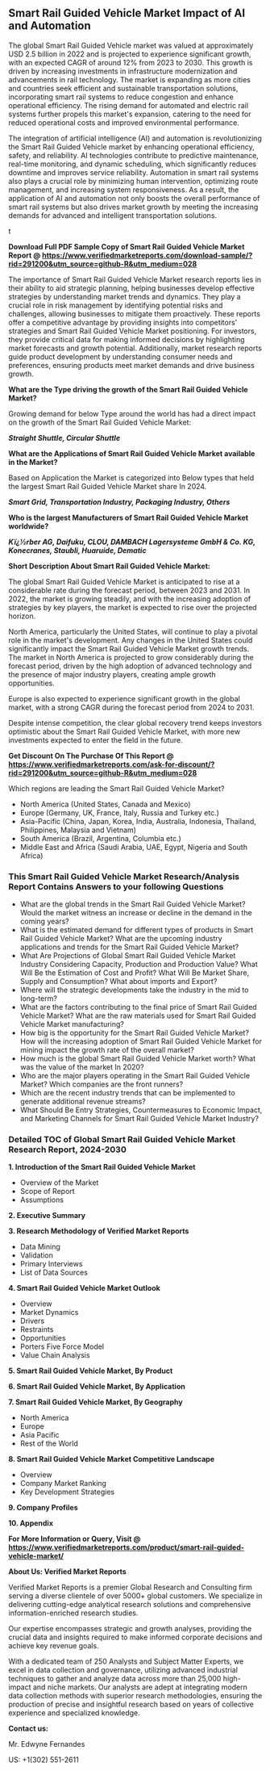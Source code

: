 <h2>Smart Rail Guided Vehicle Market Impact of AI and Automation</h2><p>The global Smart Rail Guided Vehicle market was valued at approximately USD 2.5 billion in 2022 and is projected to experience significant growth, with an expected CAGR of around 12% from 2023 to 2030. This growth is driven by increasing investments in infrastructure modernization and advancements in rail technology. The market is expanding as more cities and countries seek efficient and sustainable transportation solutions, incorporating smart rail systems to reduce congestion and enhance operational efficiency. The rising demand for automated and electric rail systems further propels this market's expansion, catering to the need for reduced operational costs and improved environmental performance.</p><p>The integration of artificial intelligence (AI) and automation is revolutionizing the Smart Rail Guided Vehicle market by enhancing operational efficiency, safety, and reliability. AI technologies contribute to predictive maintenance, real-time monitoring, and dynamic scheduling, which significantly reduces downtime and improves service reliability. Automation in smart rail systems also plays a crucial role by minimizing human intervention, optimizing route management, and increasing system responsiveness. As a result, the application of AI and automation not only boosts the overall performance of smart rail systems but also drives market growth by meeting the increasing demands for advanced and intelligent transportation solutions.</p>t</p><p id="" class=""><strong>Download Full PDF Sample Copy of Smart Rail Guided Vehicle Market Report @ <a href="https://www.verifiedmarketreports.com/download-sample/?rid=291200&utm_source=github-R&utm_medium=028" target="_blank">https://www.verifiedmarketreports.com/download-sample/?rid=291200&utm_source=github-R&utm_medium=028</a></strong></p><p>The importance of&nbsp;Smart Rail Guided Vehicle Market research reports lies in their ability to aid strategic planning, helping businesses develop effective strategies by understanding market trends and dynamics. They play a crucial role in risk management by identifying potential risks and challenges, allowing businesses to mitigate them proactively. These reports offer a competitive advantage by providing insights into competitors' strategies and Smart Rail Guided Vehicle Market positioning. For investors, they provide critical data for making informed decisions by highlighting market forecasts and growth potential. Additionally, market research reports guide product development by understanding consumer needs and preferences, ensuring products meet market demands and drive business growth.</p><p><strong>What are the&nbsp;Type driving the growth of the Smart Rail Guided Vehicle Market?</strong></p><p id="" class="">Growing demand for below Type around the world has had a direct impact on the growth of the Smart Rail Guided Vehicle Market:</p><em><strong>Straight Shuttle, Circular Shuttle</strong></em></p><strong>What are the&nbsp;Applications&nbsp;of Smart Rail Guided Vehicle Market available in the Market?</strong></p><p id="" class="">Based on Application the Market is categorized into Below types that held the largest Smart Rail Guided Vehicle Market share In 2024.</p><em><strong>Smart Grid, Transportation Industry, Packaging Industry, Others</strong></em></p><strong>Who is the largest Manufacturers of Smart Rail Guided Vehicle Market worldwide?</strong></p><p><em><strong>Kï¿½rber AG, Daifuku, CLOU, DAMBACH Lagersysteme GmbH & Co. KG, Konecranes, Staubli, Huaruide, Dematic</strong></em></p><p id="" class=""><strong>Short Description About Smart Rail Guided Vehicle Market:</strong></p><p>The global Smart Rail Guided Vehicle Market is anticipated to rise at a considerable rate during the forecast period, between 2023 and 2031. In 2022, the market is growing steadily, and with the increasing adoption of strategies by key players, the market is expected to rise over the projected horizon.</p><p>North America, particularly the United States, will continue to play a pivotal role in the market's development. Any changes in the United States could significantly impact the Smart Rail Guided Vehicle Market growth trends. The market in North America is projected to grow considerably during the forecast period, driven by the high adoption of advanced technology and the presence of major industry players, creating ample growth opportunities.</p><p>Europe is also expected to experience significant growth in the global market, with a strong CAGR during the forecast period from 2024 to 2031.</p><p>Despite intense competition, the clear global recovery trend keeps investors optimistic about the Smart Rail Guided Vehicle Market, with more new investments expected to enter the field in the future.</p><p id="" class=""><strong>Get Discount On The Purchase Of This Report @ <a href="https://www.verifiedmarketreports.com/ask-for-discount/?rid=291200&utm_source=github-R&utm_medium=028" target="_blank">https://www.verifiedmarketreports.com/ask-for-discount/?rid=291200&utm_source=github-R&utm_medium=028</a></strong></p>Which regions are leading the Smart Rail Guided Vehicle Market?</p><ul><li>North America (United States, Canada and Mexico)</li><li>Europe (Germany, UK, France, Italy, Russia and Turkey etc.)</li><li>Asia-Pacific (China, Japan, Korea, India, Australia, Indonesia, Thailand, Philippines, Malaysia and Vietnam)</li><li>South America (Brazil, Argentina, Columbia etc.)</li><li>Middle East and Africa (Saudi Arabia, UAE, Egypt, Nigeria and South Africa)</li></ul><h3 id="" class="">This Smart Rail Guided Vehicle Market Research/Analysis Report Contains Answers to your following Questions</h3><ul><li>What are the global trends in the Smart Rail Guided Vehicle Market? Would the market witness an increase or decline in the demand in the coming years?</li><li>What is the estimated demand for different types of products in Smart Rail Guided Vehicle Market? What are the upcoming industry applications and trends for the Smart Rail Guided Vehicle Market?</li><li>What Are Projections of Global Smart Rail Guided Vehicle Market Industry Considering Capacity, Production and Production Value? What Will Be the Estimation of Cost and Profit? What Will Be Market Share, Supply and Consumption? What about imports and Export?</li><li>Where will the strategic developments take the industry in the mid to long-term?</li><li>What are the factors contributing to the final price of Smart Rail Guided Vehicle Market? What are the raw materials used for Smart Rail Guided Vehicle Market manufacturing?</li><li>How big is the opportunity for the Smart Rail Guided Vehicle Market? How will the increasing adoption of Smart Rail Guided Vehicle Market for mining impact the growth rate of the overall market?</li><li>How much is the global Smart Rail Guided Vehicle Market worth? What was the value of the market In 2020?</li><li>Who are the major players operating in the Smart Rail Guided Vehicle Market? Which companies are the front runners?</li><li>Which are the recent industry trends that can be implemented to generate additional revenue streams?</li><li>What Should Be Entry Strategies, Countermeasures to Economic Impact, and Marketing Channels for Smart Rail Guided Vehicle Market Industry?</li></ul><h3 id="" class="">Detailed TOC of Global Smart Rail Guided Vehicle Market Research Report, 2024-2030</h3><p id="" class=""><strong>1. Introduction of the Smart Rail Guided Vehicle Market</strong></p><ul><li>Overview of the Market</li><li>Scope of Report</li><li>Assumptions</li></ul><p id="" class=""><strong>2. Executive Summary</strong></p><p id="" class=""><strong>3. Research Methodology of Verified Market Reports</strong></p><ul><li>Data Mining</li><li>Validation</li><li>Primary Interviews</li><li>List of Data Sources</li></ul><p id="" class=""><strong>4. Smart Rail Guided Vehicle Market Outlook</strong></p><ul><li>Overview</li><li>Market Dynamics</li><li>Drivers</li><li>Restraints</li><li>Opportunities</li><li>Porters Five Force Model</li><li>Value Chain Analysis</li></ul><p id="" class=""><strong>5. Smart Rail Guided Vehicle Market, By Product</strong></p><p id="" class=""><strong>6. Smart Rail Guided Vehicle Market, By Application</strong></p><p id="" class=""><strong>7. Smart Rail Guided Vehicle Market, By Geography</strong></p><ul><li>North America</li><li>Europe</li><li>Asia Pacific</li><li>Rest of the World</li></ul><p id="" class=""><strong>8. Smart Rail Guided Vehicle Market Competitive Landscape</strong></p><ul><li>Overview</li><li>Company Market Ranking</li><li>Key Development Strategies</li></ul><p id="" class=""><strong>9. Company Profiles</strong></p><p id="" class=""><strong>10. Appendix</strong></p><p id="" class=""><strong>For More Information or Query, Visit @ <a href="https://www.verifiedmarketreports.com/product/smart-rail-guided-vehicle-market/" target="_blank">https://www.verifiedmarketreports.com/product/smart-rail-guided-vehicle-market/</a></strong></p><p id="" class=""><strong>About Us: Verified Market Reports</strong></p><p id="" class="">Verified Market Reports is a premier Global Research and Consulting firm serving a diverse clientele of over 5000+ global customers. We specialize in delivering cutting-edge analytical research solutions and comprehensive information-enriched research studies.</p><p id="" class="">Our expertise encompasses strategic and growth analyses, providing the crucial data and insights required to make informed corporate decisions and achieve key revenue goals.</p><p id="" class="">With a dedicated team of 250 Analysts and Subject Matter Experts, we excel in data collection and governance, utilizing advanced industrial techniques to gather and analyze data across more than 25,000 high-impact and niche markets. Our analysts are adept at integrating modern data collection methods with superior research methodologies, ensuring the production of precise and insightful research based on years of collective experience and specialized knowledge.</p><p id="" class=""><strong>Contact us:</strong></p><p id="" class="">Mr. Edwyne Fernandes</p><p id="" class="">US: +1(302) 551-2611</p>